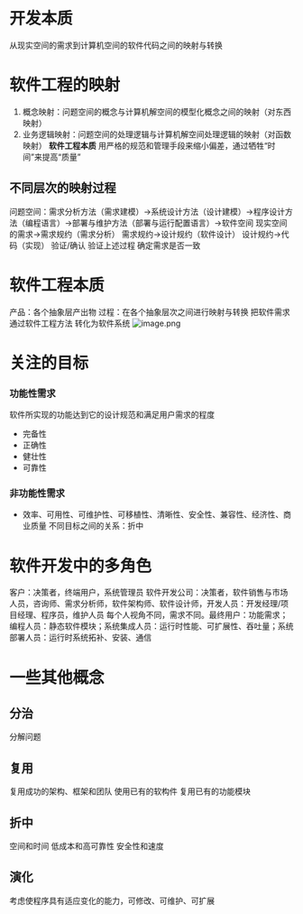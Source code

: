 # 开发本质
从现实空间的需求到计算机空间的软件代码之间的映射与转换
# 软件工程的映射
1. 概念映射：问题空间的概念与计算机解空间的模型化概念之间的映射（对东西映射）
2. 业务逻辑映射：问题空间的处理逻辑与计算机解空间处理逻辑的映射（对函数映射）
**软件工程本质**
用严格的规范和管理手段来缩小偏差，通过牺牲“时间”来提高“质量”
## 不同层次的映射过程
问题空间：需求分析方法（需求建模）->系统设计方法（设计建模）->程序设计方法（编程语言）->部署与维护方法（部署与运行配置语言）->软件空间
现实空间的需求->需求规约（需求分析）
需求规约->设计规约（软件设计）
设计规约->代码（实现）
验证/确认 验证上述过程 确定需求是否一致
# 软件工程本质
产品：各个抽象层产出物
过程：在各个抽象层次之间进行映射与转换
把软件需求 通过软件工程方法 转化为软件系统
![image.png](https://s2.loli.net/2024/06/20/XPBh6Vev8AIulSm.png)
# 关注的目标
### 功能性需求
软件所实现的功能达到它的设计规范和满足用户需求的程度
- 完备性
- 正确性
- 健壮性
- 可靠性
### 非功能性需求
- 效率、可用性、可维护性、可移植性、清晰性、安全性、兼容性、经济性、商业质量
不同目标之间的关系：折中
# 软件开发中的多角色
客户：决策者，终端用户，系统管理员
软件开发公司：决策者，软件销售与市场人员，咨询师、需求分析师，软件架构师、软件设计师，开发人员：开发经理/项目经理、程序员，维护人员
每个人视角不同，需求不同。最终用户：功能需求；编程人员：静态软件模块；系统集成人员：运行时性能、可扩展性、吞吐量；系统部署人员：运行时系统拓补、安装、通信
# 一些其他概念
## 分治
分解问题
## 复用
复用成功的架构、框架和团队
使用已有的软构件
复用已有的功能模块
## 折中
空间和时间
低成本和高可靠性
安全性和速度
## 演化
考虑使程序具有适应变化的能力，可修改、可维护、可扩展